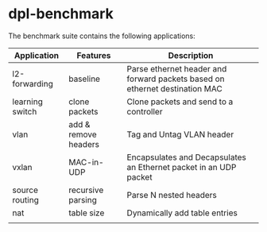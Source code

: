 # dpl-benchmark

The benchmark suite contains the following applications:


|   Application   |       Features       |                                 Description                                 |
| --------------- | -------------------- | --------------------------------------------------------------------------- |
| l2-forwarding   | baseline             | Parse ethernet header and forward packets based on ethernet destination MAC |
| learning switch | clone packets        | Clone packets and send to a controller                                      |
| vlan            | add & remove headers | Tag and Untag VLAN header                                                   |
| vxlan           | MAC-in-UDP           | Encapsulates and Decapsulates an Ethernet packet in an UDP packet           |
| source routing  | recursive parsing    | Parse N nested headers                                                      |
| nat             | table size           | Dynamically add table entries                                               |
|                 |                      |                                                                             |
